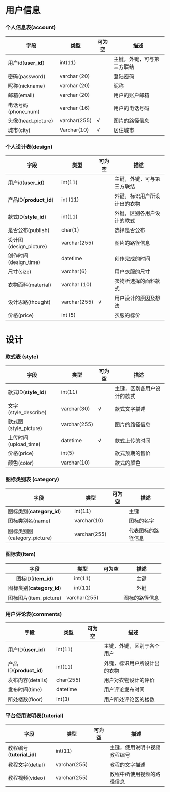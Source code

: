 # 用户信息

### 个人信息表(account)

| 字段               | 类型         | 可为空 | 描述                       |
| ------------------ | ------------ | ------ | -------------------------- |
| 用户id(**user_id**)     | int(11)      |        | 主键，外键，可与第三方联结 |
| 密码(password)     | varchar (20) |        | 登陆密码                   |
| 昵称(nickname)     | varchar (20) |        | 昵称                       |
| 邮箱(email)        | varchar (20) |        | 用户的账户邮箱             |
| 电话号码(phone_num) | varchar (16)     |        | 用户的电话号码             |
| 头像(head_picture)  | varchar(255)  | √      | 图片的路径信息             |
| 城市(city)         | Varchar(10)  | √      | 居住城市                   |

### 个人设计表(design)

| 字段                 | 类型         | 可为空 | 描述                         |
| -------------------- | ------------ | ------ | ---------------------------- |
| 用户id(**user_id**)       | int(11)      |        | 主键，外键，可与第三方联结   |
| 产品ID(**product_id**)    | int (11)     |        | 外键，标识用户所设计出的衣物 |
| 款式ID(**style_id**)      | int(11)      |        | 外键，区别各用户设计的款式   |
| 是否公布(publish)    | char(1)      |        | 选择是否公布                 |
| 设计图(design_picture) | varchar(255)  |        | 图片的路径信息               |
| 创作时间(design_time) | datetime     |        | 创作完成的时间               |
| 尺寸(size)           | varchar(6)   |        | 用户衣服的尺寸               |
| 衣物面料(material)   | varchar (10) |        | 衣物所选择的面料款式         |
| 设计思路(thought)    | varchar(255) | √      | 用户设计的原因及想法         |
| 价格(price)          | int (5)      |        | 衣服的标价                   |

# 设计

### 款式表 (style)

| 字段                 | 类型        | 可为空 | 描述                       |
| -------------------- | ----------- | ------ | -------------------------- |
| 款式ID(**style_id**)      | int(11)     |        | 主键，区别各用户设计的款式 |
| 文字(style_describe)  | varchar(30) | √      | 款式文字描述               |
| 款式图(style_picture) | varchar(255) |        | 图片的路径信息             |
| 上传时间(upload_time) | datetime    | √      | 款式上传的时间             |
| 价格(price)          | int(5)      |        | 款式预期的售价             |
| 颜色(color)          | varchar(10)    |        | 款式的颜色                 |

### 图标类别表 (category)

| 字段                  | 类型        | 可为空 | 描述               |
| --------------------- | ----------- | ------ | ------------------ |
| 图标类别(**category_id**) | int(11)     |        | 主键               |
| 图标类别名(name)      | varchar(10) |        | 图标的名字         |
| 图标类别图(category_picture) | varchar(255) |        | 代表图标的路径信息 |

### 图标表(item)

|         字段          |    类型     | 可为空 |      描述      |
| :-------------------: | :---------: | :----: | :------------: |
|    图标ID(**item_id**)    | int(11) |        |      主键      |
| 图标类别(**category_id**)  | int(11) |        |      外键      |
| 图标图片(item_picture) | varchar(255) |        | 图标的路径信息 |

### 用户评论表(comments)

| 字段              | 类型      | 可为空 | 描述                         |
| ----------------- | --------- | ------ | ---------------------------- |
| 用户ID(**user_id**)    | int(11)   |        | 主键，外键，区别于各个用户   |
| 产品ID(**product_id**) | int(11)   |        | 外键，标识用户所设计出的衣物 |
| 发布内容(details) | char(255) |        | 用户对衣物设计的评价         |
| 发布时间(time)    | datetime  |        | 用户评论发布时间             |
| 所处楼数(floor)   | int(3)    |        | 用户所处评论区的楼数         |

### 平台使用说明表(tutorial)

| 字段                 | 类型         | 可为空 | 描述                         |
| -------------------- | ------------ | ------ | ---------------------------- |
| 教程编号(**tutorial_id**) | int(11)      |        | 主键，使用说明中视频教程编号 |
| 教程文字(detial)     | varchar(255) |        | 教程的文字描述               |
| 教程视频(video)      | varchar(255)  |        | 教程中所使用视频的路径信息   |
